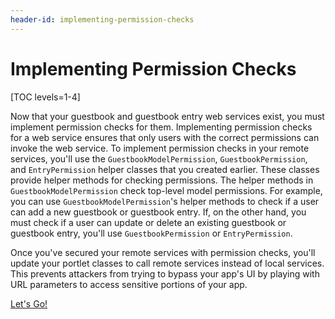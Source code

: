 ```yaml
---
header-id: implementing-permission-checks
---
```


# Implementing Permission Checks

[TOC levels=1-4]

Now that your guestbook and guestbook entry web services exist, you must 
implement permission checks for them. Implementing permission checks for a web 
service ensures that only users with the correct permissions can invoke the web 
service. To implement permission checks in your remote services, you'll use the 
`GuestbookModelPermission`, `GuestbookPermission`, and `EntryPermission` helper 
classes that you created earlier. These classes provide helper methods for 
checking permissions. The helper methods in `GuestbookModelPermission` check 
top-level model permissions. For example, you can use 
`GuestbookModelPermission`'s helper methods to check if a user can add a new 
guestbook or guestbook entry. If, on the other hand, you must check if a user 
can update or delete an existing guestbook or guestbook entry, you'll use 
`GuestbookPermission` or `EntryPermission`. 

Once you've secured your remote services with permission checks, you'll update
your portlet classes to call remote services instead of local services. This 
prevents attackers from trying to bypass your app's UI by playing with URL 
parameters to access sensitive portions of your app. 

<a class="go-link btn btn-primary" href="/develop/tutorials/-/knowledge_base/7-0/implementing-permission-checks-at-the-service-layer">Let's Go!<span class="icon-circle-arrow-right"></span></a>
